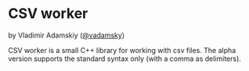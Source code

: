 # CSV worker
by Vladimir Adamskiy ([@vadamsky](https://github.com/vadamsky))

CSV worker is a small C++ library for working with csv files. The alpha version supports the standard syntax only (with a comma as delimiters).
